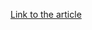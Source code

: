 [Link to the article](https://cybersecurity.att.com/blogs/labs-research/code-similarity-analysis-with-r2diaphora)
